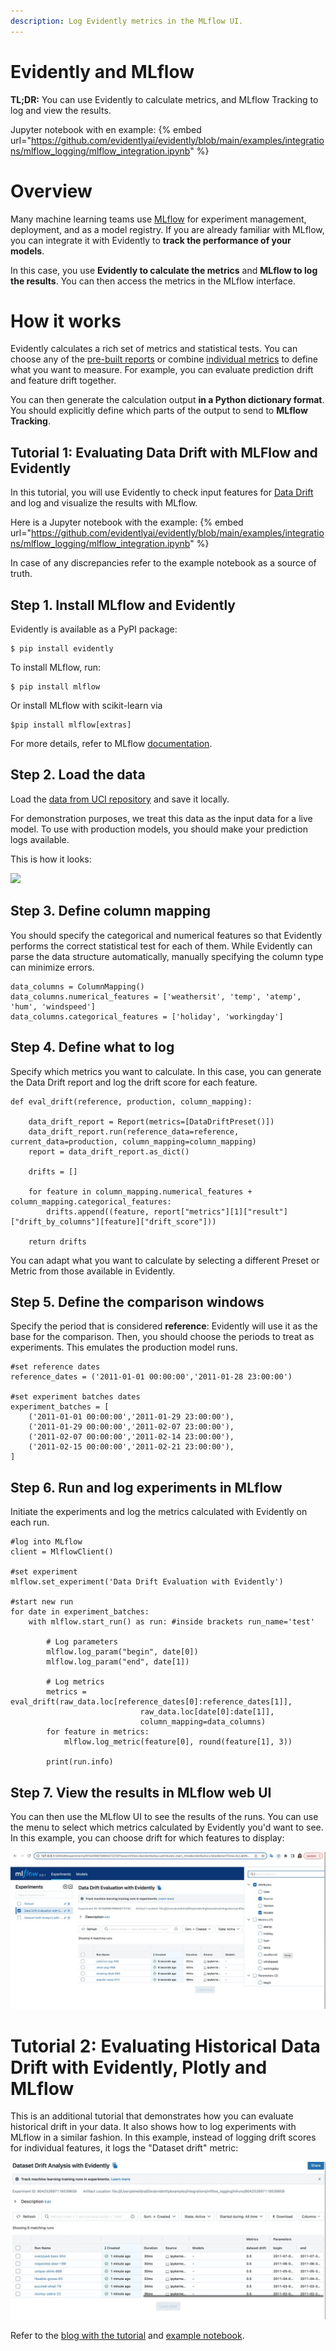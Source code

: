 ```yaml
---
description: Log Evidently metrics in the MLflow UI.
---
```


# Evidently and MLflow

**TL;DR:** You can use Evidently to calculate metrics, and MLflow Tracking to log and view the results. 

Jupyter notebook with en example:
{% embed url="https://github.com/evidentlyai/evidently/blob/main/examples/integrations/mlflow_logging/mlflow_integration.ipynb" %}

# **Overview**

Many machine learning teams use [MLflow](https://www.mlflow.org) for experiment management, deployment, and as a model registry. If you are already familiar with MLflow, you can integrate it with Evidently to **track the performance of your models**.

In this case, you use **Evidently to calculate the metrics** and **MLflow to log the results**. You can then access the metrics in the MLflow interface.

# **How it works**

Evidently calculates a rich set of metrics and statistical tests. You can choose any of the [pre-built reports](../reports/) or combine [individual metrics](../reference/all-metrics.md) to define what you want to measure. For example, you can evaluate prediction drift and feature drift together.

You can then generate the calculation output **in a Python dictionary format**. You should explicitly define which parts of the output to send to **MLflow Tracking**.

## Tutorial 1: Evaluating Data Drift with **MLFlow and Evidently**

In this tutorial, you will use Evidently to check input features for [Data Drift](../reports/data-drift.md) and log and visualize the results with MLflow. 

Here is a Jupyter notebook with the example:
{% embed url="https://github.com/evidentlyai/evidently/blob/main/examples/integrations/mlflow_logging/mlflow_integration.ipynb" %}

In case of any discrepancies refer to the example notebook as a source of truth.

## **Step 1. Install MLflow and Evidently**

Evidently is available as a PyPI package:

```
$ pip install evidently
```

To install MLflow, run:

```
$ pip install mlflow
```

Or install MLflow with scikit-learn via

```
$pip install mlflow[extras] 
```

For more details, refer to MLflow [documentation](https://mlflow.org/docs/latest/tutorials-and-examples/tutorial.html#id5).

## Step 2. Load the data

Load the [data from UCI repository](https://archive.ics.uci.edu/ml/datasets/bike+sharing+dataset) and save it locally.

For demonstration purposes, we treat this data as the input data for a live model. To use with production models, you should make your prediction logs available.

This is how it looks:

![](<../.gitbook/assets/integrations/mlflow_dataset_preview-min.png>)

## **Step 3. Define column mapping**

You should specify the categorical and numerical features so that Evidently performs the correct statistical test for each of them. While Evidently can parse the data structure automatically, manually specifying the column type can minimize errors.

```
data_columns = ColumnMapping()
data_columns.numerical_features = ['weathersit', 'temp', 'atemp', 'hum', 'windspeed']
data_columns.categorical_features = ['holiday', 'workingday']
```

## Step 4. Define what to log

Specify which metrics you want to calculate. In this case, you can generate the Data Drift report and log the drift score for each feature.

```
def eval_drift(reference, production, column_mapping):

    data_drift_report = Report(metrics=[DataDriftPreset()])
    data_drift_report.run(reference_data=reference, current_data=production, column_mapping=column_mapping)
    report = data_drift_report.as_dict()

    drifts = []

    for feature in column_mapping.numerical_features + column_mapping.categorical_features:
        drifts.append((feature, report["metrics"][1]["result"]["drift_by_columns"][feature]["drift_score"]))

    return drifts
```

You can adapt what you want to calculate by selecting a different Preset or Metric from those available in Evidently.

## Step 5. Define the comparison windows

Specify the period that is considered **reference**: Evidently will use it as the base for the comparison. Then, you should choose the periods to treat as experiments. This emulates the production model runs.

```
#set reference dates
reference_dates = ('2011-01-01 00:00:00','2011-01-28 23:00:00')

#set experiment batches dates
experiment_batches = [
    ('2011-01-01 00:00:00','2011-01-29 23:00:00'),
    ('2011-01-29 00:00:00','2011-02-07 23:00:00'),
    ('2011-02-07 00:00:00','2011-02-14 23:00:00'),
    ('2011-02-15 00:00:00','2011-02-21 23:00:00'),  
]
```

## Step 6. Run and log experiments in MLflow

Initiate the experiments and log the metrics calculated with Evidently on each run.

```
#log into MLflow
client = MlflowClient()

#set experiment
mlflow.set_experiment('Data Drift Evaluation with Evidently')

#start new run
for date in experiment_batches:
    with mlflow.start_run() as run: #inside brackets run_name='test'
        
        # Log parameters
        mlflow.log_param("begin", date[0])
        mlflow.log_param("end", date[1])

        # Log metrics
        metrics = eval_drift(raw_data.loc[reference_dates[0]:reference_dates[1]], 
                             raw_data.loc[date[0]:date[1]], 
                             column_mapping=data_columns)
        for feature in metrics:
            mlflow.log_metric(feature[0], round(feature[1], 3))

        print(run.info)
```

## Step 7. View the results in MLflow web UI

You can then use the MLflow UI to see the results of the runs. You can use the menu to select which metrics calculated by Evidently you'd want to see. In this example, you can choose drift for which features to display:

![](<../.gitbook/assets/integrations/mlflow_feature_drift_selection-min.png>)

# Tutorial 2: Evaluating Historical Data Drift with Evidently, Plotly and **MLflow**

This is an additional tutorial that demonstrates how you can evaluate historical drift in your data. It also shows how to log experiments with MLflow in a similar fashion. In this example, instead of logging drift scores for individual features, it logs the "Dataset drift" metric:

![](<../.gitbook/assets/integrations/mlflow_dataset_drift-min.png>)

Refer to the [blog with the tutorial](https://evidentlyai.com/blog/tutorial-3-historical-data-drift) and [example notebook](https://github.com/evidentlyai/evidently/blob/main/examples/integrations/mlflow_logging/historical_drift_visualization.ipynb).
